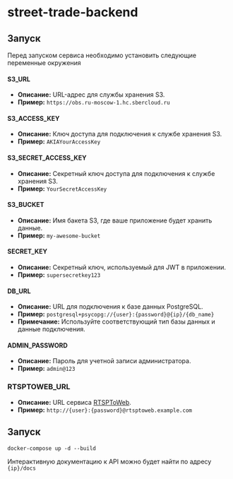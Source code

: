 # street-trade-backend

## Запуск

Перед запуском сервиса необходимо установить следующие переменные окружения

#### S3_URL

- **Описание:** URL-адрес для службы хранения S3.
- **Пример:** `https://obs.ru-moscow-1.hc.sbercloud.ru`

#### S3_ACCESS_KEY

- **Описание:** Ключ доступа для подключения к службе хранения S3.
- **Пример:** `AKIAYourAccessKey`

#### S3_SECRET_ACCESS_KEY

- **Описание:** Секретный ключ доступа для подключения к службе хранения S3.
- **Пример:** `YourSecretAccessKey`

#### S3_BUCKET

- **Описание:** Имя бакета S3, где ваше приложение будет хранить данные.
- **Пример:** `my-awesome-bucket`

#### SECRET_KEY

- **Описание:** Секретный ключ, используемый для JWT в приложении.
- **Пример:** `supersecretkey123`

#### DB_URL

- **Описание:** URL для подключения к базе данных PostgreSQL.
- **Пример:** `postgresql+psycopg://{user}:{password}@{ip}/{db_name}`
- **Примечание:** Используйте соответствующий тип базы данных и данные подключения.

#### ADMIN_PASSWORD

- **Описание:** Пароль для учетной записи администратора.
- **Пример:** `admin@123`

### RTSPTOWEB_URL

- **Описание:** URL сервиса [RTSPToWeb](https://github.com/deepch/RTSPtoWeb).
- **Пример:** `http://{user}:{password}@rtsptoweb.example.com`

## Запуск
`docker-compose up -d --build`

Интерактивную документацию к API можно будет найти по адресу `{ip}/docs`
